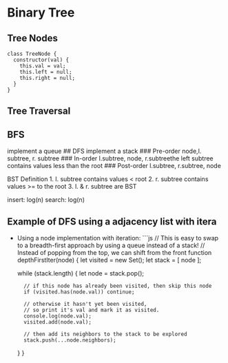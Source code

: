 Binary Tree
===========

Tree Nodes
----------

    class TreeNode {
      constructor(val) {
        this.val = val;
        this.left = null;
        this.right = null;
      }
    }

Tree Traversal
--------------

BFS
---

implement a queue \#\# DFS implement a stack \#\#\# Pre-order node,l. subtree, r. subtree \#\#\# In-order l.subtree, node, r.subtreethe left subtree contains values less than the root \#\#\# Post-order l.subtree, r.subtree, node

BST Definition 1. l. subtree contains values &lt; root 2. r. subtree contains values &gt;= to the root 3. l. & r. subtree are BST

insert: log(n) search: log(n)

Example of DFS using a adjacency list with itera
------------------------------------------------

-   Using a node implementation with iteration: \`\`\`js // This is easy to swap to a breadth-first approach by using a queue instead of a stack! // Instead of popping from the top, we can shift from the front function depthFirstIter(node) { let visited = new Set(); let stack = \[ node \];

    while (stack.length) { let node = stack.pop();

          // if this node has already been visited, then skip this node
          if (visited.has(node.val)) continue;

          // otherwise it hasn't yet been visited,
          // so print it's val and mark it as visited.
          console.log(node.val);
          visited.add(node.val);

          // then add its neighbors to the stack to be explored
          stack.push(...node.neighbors);

    } }
